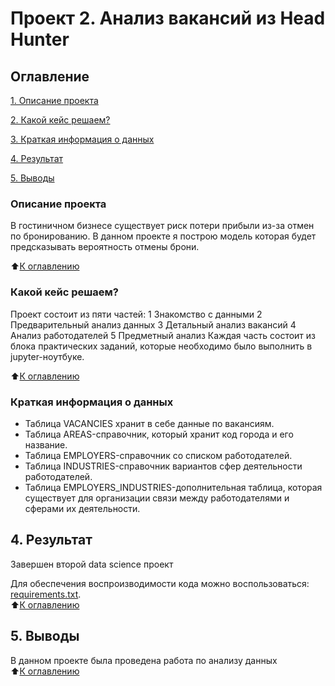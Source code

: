 # Проект 2. Анализ вакансий из Head Hunter

## Оглавление
[1. Описание проекта](https://github.com/PavelLavr/sf_data_science/blob/main/project_2/README.md#%D0%BA%D0%B0%D0%BA%D0%BE%D0%B9-%D0%BA%D0%B5%D0%B9%D1%81-%D1%80%D0%B5%D1%88%D0%B0%D0%B5%D0%BC)

[2. Какой кейс решаем?](https://github.com/PavelLavr/sf_data_science/blob/main/project_2/README.md#%D0%BA%D0%B0%D0%BA%D0%BE%D0%B9-%D0%BA%D0%B5%D0%B9%D1%81-%D1%80%D0%B5%D1%88%D0%B0%D0%B5%D0%BC)

[3. Краткая информация о данных](https://github.com/PavelLavr/sf_data_science/blob/main/project_2/README.md#%D0%BA%D1%80%D0%B0%D1%82%D0%BA%D0%B0%D1%8F-%D0%B8%D0%BD%D1%84%D0%BE%D1%80%D0%BC%D0%B0%D1%86%D0%B8%D1%8F-%D0%BE-%D0%B4%D0%B0%D0%BD%D0%BD%D1%8B%D1%85)

[4. Результат](https://github.com/PavelLavr/sf_data_science/blob/main/project_2/README.md#4-%D1%80%D0%B5%D0%B7%D1%83%D0%BB%D1%8C%D1%82%D0%B0%D1%82)

[5. Выводы](https://github.com/PavelLavr/sf_data_science/blob/main/project_2/README.md#5-%D0%B2%D1%8B%D0%B2%D0%BE%D0%B4%D1%8B)

### Описание проекта

 В гостиничном бизнесе существует риск потери прибыли из-за отмен по бронированию. В данном проекте я построю модель которая будет предсказывать вероятность отмены брони.

 :arrow_up:[К оглавлению](https://github.com/PavelLavr/sf_data_science/blob/main/project_2/README.md#%D0%BE%D0%B3%D0%BB%D0%B0%D0%B2%D0%BB%D0%B5%D0%BD%D0%B8%D0%B5)      


### Какой кейс решаем?

Проект состоит из пяти частей:
1 Знакомство с данными
2 Предварительный анализ данных
3 Детальный анализ вакансий
4 Анализ работодателей
5 Предметный анализ
Каждая часть состоит из блока практических заданий, которые необходимо было выполнить в jupyter-ноутбуке.      
       
:arrow_up:[К оглавлению](https://github.com/PavelLavr/sf_data_science/blob/main/project_2/README.md#%D0%BE%D0%B3%D0%BB%D0%B0%D0%B2%D0%BB%D0%B5%D0%BD%D0%B8%D0%B5)      


### Краткая информация о данных

* Таблица VACANCIES хранит в себе данные по вакансиям.
* Таблица AREAS-справочник, который хранит код города и его название.
* Таблица EMPLOYERS-справочник со списком работодателей.
* Таблица INDUSTRIES-справочник вариантов сфер деятельности работодателей.
* Таблица EMPLOYERS_INDUSTRIES-дополнительная таблица, которая существует для организации связи между работодателями и сферами их деятельности.             
        

## 4. Результат
Завершен второй data science проект

Для обеспечения воспроизводимости кода можно воспользоваться: [requirements.txt](https://github.com/PavelLavr/sf_data_science/commit/067a0ba411570277e4d196862d1bdba6ebfed84b#diff-c6417645bde1f419434424b363e9614ba0bcb8a88282f4bcd55b824a4d4c439a).                
:arrow_up:[К оглавлению](https://github.com/PavelLavr/sf_data_science/blob/main/project_2/README.md#%D0%BE%D0%B3%D0%BB%D0%B0%D0%B2%D0%BB%D0%B5%D0%BD%D0%B8%D0%B5)         


## 5. Выводы

В данном проекте была проведена работа по анализу данных                   
:arrow_up:[К оглавлению](https://github.com/PavelLavr/sf_data_science/blob/main/project_2/README.md#%D0%BE%D0%B3%D0%BB%D0%B0%D0%B2%D0%BB%D0%B5%D0%BD%D0%B8%D0%B5)   
